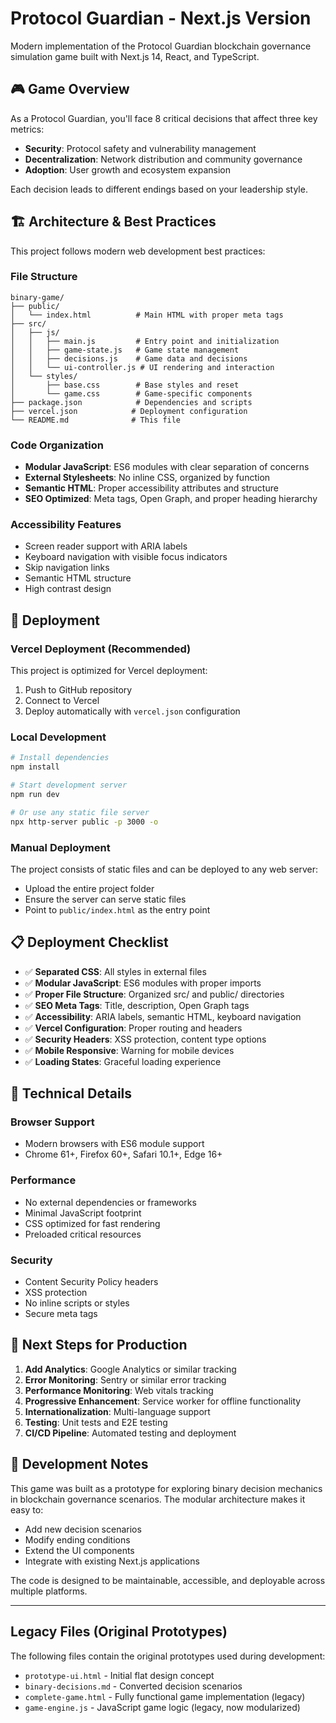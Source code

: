# Protocol Guardian - Next.js Version

Modern implementation of the Protocol Guardian blockchain governance simulation game built with Next.js 14, React, and TypeScript.

## 🎮 Game Overview

As a Protocol Guardian, you'll face 8 critical decisions that affect three key metrics:
- **Security**: Protocol safety and vulnerability management
- **Decentralization**: Network distribution and community governance 
- **Adoption**: User growth and ecosystem expansion

Each decision leads to different endings based on your leadership style.

## 🏗️ Architecture & Best Practices

This project follows modern web development best practices:

### File Structure
```
binary-game/
├── public/
│   └── index.html          # Main HTML with proper meta tags
├── src/
│   ├── js/
│   │   ├── main.js         # Entry point and initialization
│   │   ├── game-state.js   # Game state management
│   │   ├── decisions.js    # Game data and decisions
│   │   └── ui-controller.js # UI rendering and interaction
│   └── styles/
│       ├── base.css        # Base styles and reset
│       └── game.css        # Game-specific components
├── package.json            # Dependencies and scripts
├── vercel.json            # Deployment configuration
└── README.md              # This file
```

### Code Organization
- **Modular JavaScript**: ES6 modules with clear separation of concerns
- **External Stylesheets**: No inline CSS, organized by function
- **Semantic HTML**: Proper accessibility attributes and structure
- **SEO Optimized**: Meta tags, Open Graph, and proper heading hierarchy

### Accessibility Features
- Screen reader support with ARIA labels
- Keyboard navigation with visible focus indicators
- Skip navigation links
- Semantic HTML structure
- High contrast design

## 🚀 Deployment

### Vercel Deployment (Recommended)
This project is optimized for Vercel deployment:

1. Push to GitHub repository
2. Connect to Vercel
3. Deploy automatically with `vercel.json` configuration

### Local Development
```bash
# Install dependencies
npm install

# Start development server
npm run dev

# Or use any static file server
npx http-server public -p 3000 -o
```

### Manual Deployment
The project consists of static files and can be deployed to any web server:
- Upload the entire project folder
- Ensure the server can serve static files
- Point to `public/index.html` as the entry point

## 📋 Deployment Checklist

- ✅ **Separated CSS**: All styles in external files
- ✅ **Modular JavaScript**: ES6 modules with proper imports
- ✅ **Proper File Structure**: Organized src/ and public/ directories
- ✅ **SEO Meta Tags**: Title, description, Open Graph tags
- ✅ **Accessibility**: ARIA labels, semantic HTML, keyboard navigation
- ✅ **Vercel Configuration**: Proper routing and headers
- ✅ **Security Headers**: XSS protection, content type options
- ✅ **Mobile Responsive**: Warning for mobile devices
- ✅ **Loading States**: Graceful loading experience

## 🔧 Technical Details

### Browser Support
- Modern browsers with ES6 module support
- Chrome 61+, Firefox 60+, Safari 10.1+, Edge 16+

### Performance
- No external dependencies or frameworks
- Minimal JavaScript footprint
- CSS optimized for fast rendering
- Preloaded critical resources

### Security
- Content Security Policy headers
- XSS protection
- No inline scripts or styles
- Secure meta tags

## 🎯 Next Steps for Production

1. **Add Analytics**: Google Analytics or similar tracking
2. **Error Monitoring**: Sentry or similar error tracking
3. **Performance Monitoring**: Web vitals tracking
4. **Progressive Enhancement**: Service worker for offline functionality
5. **Internationalization**: Multi-language support
6. **Testing**: Unit tests and E2E testing
7. **CI/CD Pipeline**: Automated testing and deployment

## 📖 Development Notes

This game was built as a prototype for exploring binary decision mechanics in blockchain governance scenarios. The modular architecture makes it easy to:

- Add new decision scenarios
- Modify ending conditions
- Extend the UI components
- Integrate with existing Next.js applications

The code is designed to be maintainable, accessible, and deployable across multiple platforms.

---

## Legacy Files (Original Prototypes)

The following files contain the original prototypes used during development:
- `prototype-ui.html` - Initial flat design concept
- `binary-decisions.md` - Converted decision scenarios  
- `complete-game.html` - Fully functional game implementation (legacy)
- `game-engine.js` - JavaScript game logic (legacy, now modularized)